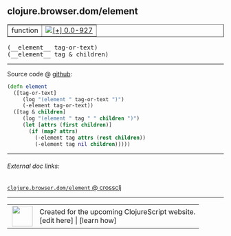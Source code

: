 ## clojure.browser.dom/element



 <table border="1">
<tr>
<td>function</td>
<td><a href="https://github.com/cljsinfo/cljs-api-docs/tree/0.0-927"><img valign="middle" alt="[+] 0.0-927" title="Added in 0.0-927" src="https://img.shields.io/badge/+-0.0--927-lightgrey.svg"></a> </td>
</tr>
</table>


 <samp>
(__element__ tag-or-text)<br>
</samp>
 <samp>
(__element__ tag & children)<br>
</samp>

---







Source code @ [github](https://github.com/clojure/clojurescript/blob/r2280/src/cljs/clojure/browser/dom.cljs#L81-L90):

```clj
(defn element
  ([tag-or-text]
     (log "(element " tag-or-text ")")
     (-element tag-or-text))
  ([tag & children]
     (log "(element " tag " " children ")")
     (let [attrs (first children)]
       (if (map? attrs)
         (-element tag attrs (rest children))
         (-element tag nil children)))))
```

<!--
Repo - tag - source tree - lines:

 <pre>
clojurescript @ r2280
└── src
    └── cljs
        └── clojure
            └── browser
                └── <ins>[dom.cljs:81-90](https://github.com/clojure/clojurescript/blob/r2280/src/cljs/clojure/browser/dom.cljs#L81-L90)</ins>
</pre>

-->

---



###### External doc links:

[`clojure.browser.dom/element` @ crossclj](http://crossclj.info/fun/clojure.browser.dom.cljs/element.html)<br>

---

 <table>
<tr><td>
<img valign="middle" align="right" width="48px" src="http://i.imgur.com/Hi20huC.png">
</td><td>
Created for the upcoming ClojureScript website.<br>
[edit here] | [learn how]
</td></tr></table>

[edit here]:https://github.com/cljsinfo/cljs-api-docs/blob/master/cljsdoc/clojure.browser.dom/element.cljsdoc
[learn how]:https://github.com/cljsinfo/cljs-api-docs/wiki/cljsdoc-files

<!--

This information was too distracting to show to readers, but I'll leave it
commented here since it is helpful to:

- pretty-print the data used to generate this document
- and show how to retrieve that data



The API data for this symbol:

```clj
{:ns "clojure.browser.dom",
 :name "element",
 :type "function",
 :signature ["[tag-or-text]" "[tag & children]"],
 :source {:code "(defn element\n  ([tag-or-text]\n     (log \"(element \" tag-or-text \")\")\n     (-element tag-or-text))\n  ([tag & children]\n     (log \"(element \" tag \" \" children \")\")\n     (let [attrs (first children)]\n       (if (map? attrs)\n         (-element tag attrs (rest children))\n         (-element tag nil children)))))",
          :title "Source code",
          :repo "clojurescript",
          :tag "r2280",
          :filename "src/cljs/clojure/browser/dom.cljs",
          :lines [81 90]},
 :full-name "clojure.browser.dom/element",
 :full-name-encode "clojure.browser.dom/element",
 :history [["+" "0.0-927"]]}

```

Retrieve the API data for this symbol:

```clj
;; from Clojure REPL
(require '[clojure.edn :as edn])
(-> (slurp "https://raw.githubusercontent.com/cljsinfo/cljs-api-docs/catalog/cljs-api.edn")
    (edn/read-string)
    (get-in [:symbols "clojure.browser.dom/element"]))
```

-->
